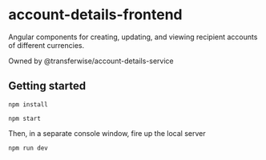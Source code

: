 # account-details-frontend
Angular components for creating, updating, and viewing recipient accounts of different currencies.

Owned by @transferwise/account-details-service

## Getting started ##
`npm install`

`npm start`

Then, in a separate console window, fire up the local server

`npm run dev`

